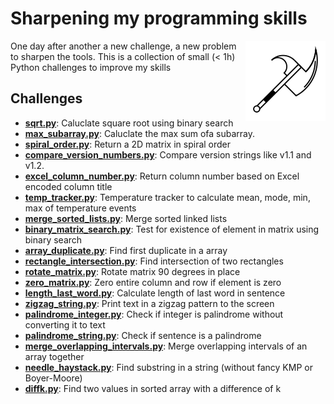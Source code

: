 # Sharpening my programming skills

<img align="right" alt="mbtoolbox" src="keep_tools_sharp.png" />

One day after another a new challenge, a new problem to sharpen
the tools. This is a collection of small (< 1h) Python challenges
to improve my skills

## Challenges

- **[sqrt.py](challenges/sqrt.py)**: Caluclate square root using binary search
- **[max_subarray.py](challenges/max_subarray.py)**: Caluclate the max sum ofa subarray.
- **[spiral_order.py](challenges/spiral_order.py)**: Return a 2D matrix in spiral order
- **[compare_version_numbers.py](challenges/compare_version_numbers.py)**: Compare version strings like v1.1 and v1.2.
- **[excel_column_number.py](challenges/excel_column_number.py)**: Return column number based on Excel encoded column title
- **[temp_tracker.py](challenges/temp_tracker.py)**: Temperature tracker to calculate mean, mode, min, max of temperature events
- **[merge_sorted_lists.py](challenges/merge_sorted_lists.py)**: Merge sorted linked lists
- **[binary_matrix_search.py](challenges/binary_matrix_search.py)**: Test for existence of element in matrix using binary search
- **[array_duplicate.py](challenges/array_duplicate.py)**: Find first duplicate in a array
- **[rectangle_intersection.py](challenges/rectangle_intersection.py)**: Find intersection of two rectangles
- **[rotate_matrix.py](challenges/rotate_matrix.py)**: Rotate matrix 90 degrees in place
- **[zero_matrix.py](challenges/zero_matrix.py)**: Zero entire column and row if element is zero
- **[length_last_word.py](challenges/length_last_word.py)**: Calculate length of last word in sentence
- **[zigzag_string.py](challenges/zigzag_string.py)**: Print text in a zigzag pattern to the screen
- **[palindrome_integer.py](challenges/palindrome_integer.py)**: Check if integer is palindrome without converting it to text
- **[palindrome_string.py](challenges/palindrome_string.py)**: Check if sentence is a palindrome
- **[merge_overlapping_intervals.py](challenges/merge_overlapping_intervals.py)**: Merge overlapping intervals of an array together
- **[needle_haystack.py](challenges/needle_haystack.py)**: Find substring in a string (without fancy KMP or Boyer-Moore)
- **[diffk.py](challenges/diffk.py)**: Find two values in sorted array with a difference of k
